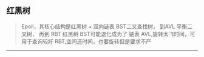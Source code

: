 ## 红黑树
> Epoll，其核心结构是红黑树 + 双向链表
>  BST二叉查找树， 到AVL 平衡二叉树， 再到 RBT 红黑树
>  BST可能退化成为了 链表
> AVL,旋转太飞时间，可用于查询较好
> RBT,空间还时间，也要旋转但是要求不严
------